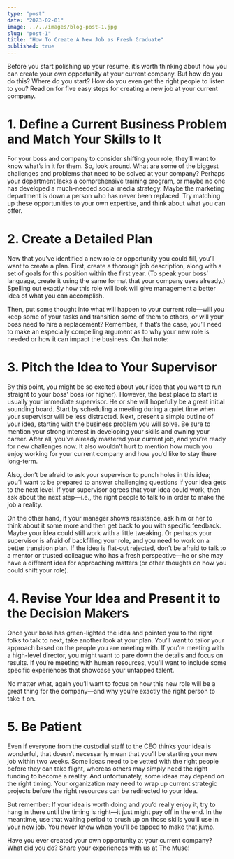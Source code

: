 ```yaml
---
type: "post"
date: "2023-02-01"
image: ../../images/blog-post-1.jpg
slug: "post-1"
title: "How To Create A New Job as Fresh Graduate"
published: true
---
```


Before you start polishing up your resume, it’s worth thinking about how you can create your own opportunity at your current company. But how do you do this? Where do you start? How do you even get the right people to listen to you? Read on for five easy steps for creating a new job at your current company.



<h1>1. Define a Current Business Problem and Match Your Skills to It</h1>
For your boss and company to consider shifting your role, they’ll want to know what’s in it for them. So, look around. What are some of the biggest challenges and problems that need to be solved at your company? Perhaps your department lacks a comprehensive training program, or maybe no one has developed a much-needed social media strategy. Maybe the marketing department is down a person who has never been replaced. Try matching up these opportunities to your own expertise, and think about what you can offer.



<h1>2. Create a Detailed Plan</h1>
Now that you’ve identified a new role or opportunity you could fill, you’ll want to create a plan. First, create a thorough job description, along with a set of goals for this position within the first year. (To speak your boss’ language, create it using the same format that your company uses already.) Spelling out exactly how this role will look will give management a better idea of what you can accomplish.

Then, put some thought into what will happen to your current role—will you keep some of your tasks and transition some of them to others, or will your boss need to hire a replacement? Remember, if that’s the case, you’ll need to make an especially compelling argument as to why your new role is needed or how it can impact the business. On that note:



<h1>3. Pitch the Idea to Your Supervisor</h1>
By this point, you might be so excited about your idea that you want to run straight to your boss’ boss (or higher). However, the best place to start is usually your immediate supervisor. He or she will hopefully be a great initial sounding board. Start by scheduling a meeting during a quiet time when your supervisor will be less distracted. Next, present a simple outline of your idea, starting with the business problem you will solve. Be sure to mention your strong interest in developing your skills and owning your career. After all, you’ve already mastered your current job, and you’re ready for new challenges now. It also wouldn’t hurt to mention how much you enjoy working for your current company and how you’d like to stay there long-term.

Also, don’t be afraid to ask your supervisor to punch holes in this idea; you’ll want to be prepared to answer challenging questions if your idea gets to the next level. If your supervisor agrees that your idea could work, then ask about the next step—i.e., the right people to talk to in order to make the job a reality.

On the other hand, if your manager shows resistance, ask him or her to think about it some more and then get back to you with specific feedback. Maybe your idea could still work with a little tweaking. Or perhaps your supervisor is afraid of backfilling your role, and you need to work on a better transition plan. If the idea is flat-out rejected, don’t be afraid to talk to a mentor or trusted colleague who has a fresh perspective—he or she may have a different idea for approaching matters (or other thoughts on how you could shift your role).



<h1>4. Revise Your Idea and Present it to the Decision Makers</h1>
Once your boss has green-lighted the idea and pointed you to the right folks to talk to next, take another look at your plan. You’ll want to tailor your approach based on the people you are meeting with. If you’re meeting with a high-level director, you might want to pare down the details and focus on results. If you’re meeting with human resources, you’ll want to include some specific experiences that showcase your untapped talent.

No matter what, again you’ll want to focus on how this new role will be a great thing for the company—and why you’re exactly the right person to take it on.



<h1>5. Be Patient</h1>
Even if everyone from the custodial staff to the CEO thinks your idea is wonderful, that doesn’t necessarily mean that you’ll be starting your new job within two weeks. Some ideas need to be vetted with the right people before they can take flight, whereas others may simply need the right funding to become a reality. And unfortunately, some ideas may depend on the right timing. Your organization may need to wrap up current strategic projects before the right resources can be redirected to your idea.

But remember: If your idea is worth doing and you’d really enjoy it, try to hang in there until the timing is right—it just might pay off in the end. In the meantime, use that waiting period to brush up on those skills you’ll use in your new job. You never know when you’ll be tapped to make that jump.



Have you ever created your own opportunity at your current company? What did you do? Share your experiences with us at The Muse!
